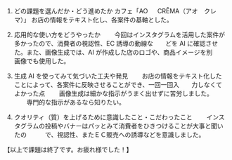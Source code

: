 1. どの課題を選んだか・どう進めたか
   カフェ「AO 　 CRĒMA（アオ　クレマ）」
   お店の情報をテキスト化し、各案件の基軸とした。

2. 応用的な使い方をどうやったか
   　　今回はインスタグラムを活用した案件が多かったので、消費者の視認性、EC 誘導の動線な　　どを AI に確認させた。また、画像生成では、AI が作成した店のロゴや、商品イメージを別　　画像でも使用した。
3. 生成 AI を使ってみて気づいた工夫や発見
   　　お店の情報をテキスト化したことによって、各案件に反映させることができ、一回一回入　　力しなくてよかった点
   　　画像生成は細かな指示がうまく出せずに苦労しました。
   　　専門的な指示があるなら知りたい。
4. クオリティ（質）を上げるために意識したこと・こだわったこと
   　　インスタグラムの投稿やバナーはパッとみて消費者をひきつけることが大事と聞いたの　　　で、視認性、またＥＣ販売への誘導などを意識しました。

【以上で課題は終了です。お疲れ様でした！】
